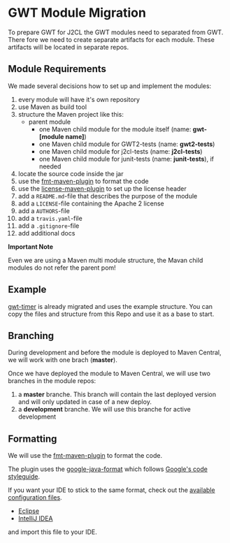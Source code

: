 # GWT Module Migration
To prepare GWT for J2CL the GWT modules need to separated from GWT.
There fore we need to create separate artifacts for each module. These artifacts will be located in separate repos. 

## Module Requirements
We made several decisions how to set up and implement the modules:

1. every module will have it's own repository
2. use Maven as build tool
3. structure the Maven project like this:
    * parent module
        * one Maven child module for the module itself (name: **gwt-[module name]**)
        * one Maven child module for GWT2-tests (name: **gwt2-tests**)
        * one Maven child module for j2cl-tests (name: **j2cl-tests**)
        * one Maven child module for junit-tests (name: **junit-tests**), if needed
4. locate the source code inside the jar
5. use the [fmt-maven-plugin](https://github.com/coveooss/fmt-maven-plugin) to format the code
6. use the [license-maven-plugin](https://github.com/mycila/license-maven-plugin) to set up the license header
7. add a `README.md`-file that describes the purpose of the module
8. add a `LICENSE`-file containing the Apache 2 license
9. add a `AUTHORS`-file 
10. add a `travis.yaml`-file 
11. add a `.gitignore`-file 
12. add additional docs

**Important Note** 

Even we are using a Maven multi module structure, the Mavan child modules do not refer the parent pom!


## Example
[gwt-timer](https://github.com/FrankHossfeld/gwt-timer) is already migrated and uses the example structure. You can copy the files and structure from this Repo and use it as a base to start.

## Branching
During development and before the module is deployed to Maven Central, we will work with one brach (**master**).

Once we have deployed the module to Maven Central, we will use two branches in the module repos:
1. a **master** branche. This branch will contain the last deployed version and will only updated in case of a new deploy.
2. a **development** branche. We will use this branche for active development 

## Formatting
We will use the [fmt-maven-plugin](https://github.com/coveooss/fmt-maven-plugin) to format the code.

The plugin uses the [google-java-format](https://github.com/google/google-java-format) which follows [Google's code styleguide](https://google.github.io/styleguide/javaguide.html).

If you want your IDE to stick to the same format, check out the [available configuration files](https://github.com/google/styleguide).

* [Eclipse](https://github.com/google/styleguide/blob/gh-pages/eclipse-java-google-style.xml)
* [IntelliJ IDEA](https://github.com/google/styleguide/blob/gh-pages/intellij-java-google-style.xml)

and import this file to your IDE.
